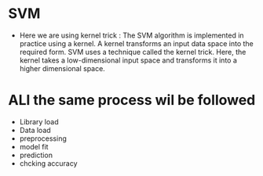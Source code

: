 # SVM 
* Here we are using kernel trick : The SVM algorithm is implemented in practice using a kernel. A kernel transforms an input data space into the required form. SVM uses a technique called the kernel trick. Here, the kernel takes a low-dimensional input space and transforms it into a higher dimensional space.


# ALl the same process wil be followed

 * Library load
 * Data load
 * preprocessing 
 * model fit
 * prediction
 * chcking accuracy
